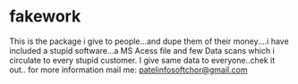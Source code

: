 fakework
========

This is the package i give to people...and dupe them of their money....i have included a stupid software...a MS Acess file and few Data scans which i circulate to every stupid customer. I give same data to everyone..chek it out.. for more information mail me: patelinfosoftchor@gmail.com